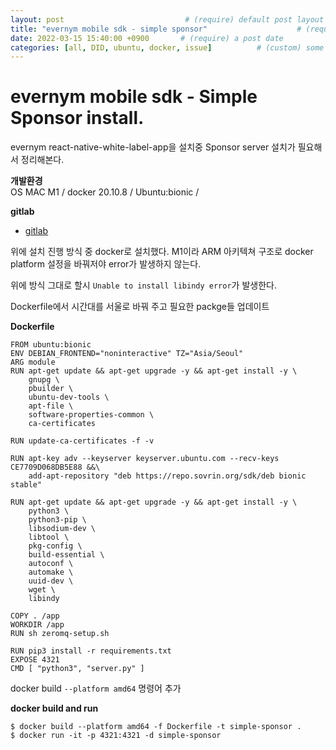 ```yaml
---
layout: post                           # (require) default post layout
title: "evernym mobile sdk - simple sponsor"                    # (require) a string title
date: 2022-03-15 15:40:00 +0900       # (require) a post date
categories: [all, DID, ubuntu, docker, issue]          # (custom) some categories, but makesure these categories already exists inside path of `category/`
---
```


# evernym mobile sdk - Simple Sponsor install. 
evernym react-native-white-label-app을 설치중 Sponsor server 설치가 필요해서 정리해본다.


**개발환경**  
OS MAC M1 / docker 20.10.8 / Ubuntu:bionic /

**gitlab**
* [gitlab](https://gitlab.com/evernym/mobile/mobile-sdk/-/tree/main/examples/simple-sponsor)

위에 설치 진행 방식 중 docker로 설치했다. M1이라 ARM 아키텍쳐 구조로 docker platform 설정을 바꿔저야 error가 발생하지 않는다.  

위에 방식 그대로 할시 `Unable to install libindy error`가 발생한다.  

Dockerfile에서 시간대를 서울로 바꿔 주고 필요한 packge들 업데이트  

**Dockerfile**
```
FROM ubuntu:bionic
ENV DEBIAN_FRONTEND="noninteractive" TZ="Asia/Seoul"
ARG module
RUN apt-get update && apt-get upgrade -y && apt-get install -y \
    gnupg \
    pbuilder \
    ubuntu-dev-tools \
    apt-file \
    software-properties-common \
    ca-certificates

RUN update-ca-certificates -f -v

RUN apt-key adv --keyserver keyserver.ubuntu.com --recv-keys CE7709D068DB5E88 &&\
    add-apt-repository "deb https://repo.sovrin.org/sdk/deb bionic stable"

RUN apt-get update && apt-get upgrade -y && apt-get install -y \
    python3 \
    python3-pip \
    libsodium-dev \
    libtool \
    pkg-config \
    build-essential \
    autoconf \
    automake \
    uuid-dev \
    wget \
    libindy

COPY . /app
WORKDIR /app
RUN sh zeromq-setup.sh

RUN pip3 install -r requirements.txt
EXPOSE 4321
CMD [ "python3", "server.py" ]
```

docker build `--platform amd64` 명령어 추가   

**docker build and run**
```
$ docker build --platform amd64 -f Dockerfile -t simple-sponsor .
$ docker run -it -p 4321:4321 -d simple-sponsor
```
